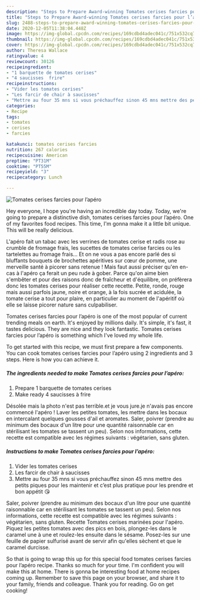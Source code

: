 ```yaml
---
description: "Steps to Prepare Award-winning Tomates cerises farcies pour l’apéro"
title: "Steps to Prepare Award-winning Tomates cerises farcies pour l’apéro"
slug: 2488-steps-to-prepare-award-winning-tomates-cerises-farcies-pour-lapero
date: 2020-12-05T11:38:04.448Z
image: https://img-global.cpcdn.com/recipes/169cdbd4adec041c/751x532cq70/tomates-cerises-farcies-pour-lapero-photo-principale-de-la-recette.jpg
thumbnail: https://img-global.cpcdn.com/recipes/169cdbd4adec041c/751x532cq70/tomates-cerises-farcies-pour-lapero-photo-principale-de-la-recette.jpg
cover: https://img-global.cpcdn.com/recipes/169cdbd4adec041c/751x532cq70/tomates-cerises-farcies-pour-lapero-photo-principale-de-la-recette.jpg
author: Theresa Wallace
ratingvalue: 4
reviewcount: 30126
recipeingredient:
- "1 barquette de tomates cerises"
- "4 saucisses  frire"
recipeinstructions:
- "Vider les tomates cerises"
- "Les farcir de chair à saucisses"
- "Mettre au four 35 mns si vous préchauffez sinon 45 mns mettre des petits piques pour les maintenir et c’est plus pratique pour les prendre et bon appétit 😘"
categories:
- Recipe
tags:
- tomates
- cerises
- farcies

katakunci: tomates cerises farcies 
nutrition: 267 calories
recipecuisine: American
preptime: "PT31M"
cooktime: "PT55M"
recipeyield: "3"
recipecategory: Lunch

---
```



![Tomates cerises farcies pour l’apéro](https://img-global.cpcdn.com/recipes/169cdbd4adec041c/751x532cq70/tomates-cerises-farcies-pour-lapero-photo-principale-de-la-recette.jpg)

Hey everyone, I hope you're having an incredible day today. Today, we're going to prepare a distinctive dish, tomates cerises farcies pour l’apéro. One of my favorites food recipes. This time, I'm gonna make it a little bit unique. This will be really delicious.

L&#39;apéro fait un tabac avec les verrines de tomates cerise et radis rose au crumble de fromage frais, les sucettes de tomates cerise farcies ou les tartelettes au fromage frais… Et on ne vous a pas encore parlé des si bluffants bouquets de brochettes apéritives sur cœur de pomme, une merveille santé à picorer sans retenue ! Mais faut aussi préciser qu&#39;en en-cas à l&#39;apéro ça ferait un peu rude à gober. Parce qu&#39;on aime bien s&#39;embêter et pour des raisons donc de fraîcheur et d&#39;équilibre, on préfèrera donc les tomates cerises pour réaliser cette recette. Petite, ronde, rouge mais aussi parfois jaune, noire et orange, à la fois sucrée et acidulée, la tomate cerise a tout pour plaire, en particulier au moment de l&#39;apéritif où elle se laisse picorer nature sans culpabiliser.

Tomates cerises farcies pour l’apéro is one of the most popular of current trending meals on earth. It's enjoyed by millions daily. It's simple, it's fast, it tastes delicious. They are nice and they look fantastic. Tomates cerises farcies pour l’apéro is something which I've loved my whole life.


To get started with this recipe, we must first prepare a few components. You can cook tomates cerises farcies pour l’apéro using 2 ingredients and 3 steps. Here is how you can achieve it.

<!--inarticleads1-->

##### The ingredients needed to make Tomates cerises farcies pour l’apéro:

1. Prepare 1 barquette de tomates cerises
1. Make ready 4 saucisses à frire


Désolée mais la photo n&#39;est pas terrible.et je vous jure.je n&#39;avais pas encore commencé l&#39;apéro ! Laver les petites tomates, les mettre dans les bocaux en intercalant quelques gousses d&#39;ail et aromates. Saler, poivrer (prendre au minimum des bocaux d&#39;un litre pour une quantité raisonnable car en stérilisant les tomates se tassent un peu). Selon nos informations, cette recette est compatible avec les régimes suivants : végétarien, sans gluten. 

<!--inarticleads2-->

##### Instructions to make Tomates cerises farcies pour l’apéro:

1. Vider les tomates cerises
1. Les farcir de chair à saucisses
1. Mettre au four 35 mns si vous préchauffez sinon 45 mns mettre des petits piques pour les maintenir et c’est plus pratique pour les prendre et bon appétit 😘


Saler, poivrer (prendre au minimum des bocaux d&#39;un litre pour une quantité raisonnable car en stérilisant les tomates se tassent un peu). Selon nos informations, cette recette est compatible avec les régimes suivants : végétarien, sans gluten. Recette Tomates cerises marinées pour l&#39;apéro. Piquez les petites tomates avec des pics en bois, plongez-les dans le caramel une à une et roulez-les ensuite dans le sésame. Posez-les sur une feuille de papier sulfurisé avant de servir afin qu&#39;elles sèchent et que le caramel durcisse. 

So that is going to wrap this up for this special food tomates cerises farcies pour l’apéro recipe. Thanks so much for your time. I'm confident you will make this at home. There is gonna be interesting food at home recipes coming up. Remember to save this page on your browser, and share it to your family, friends and colleague. Thank you for reading. Go on get cooking!
